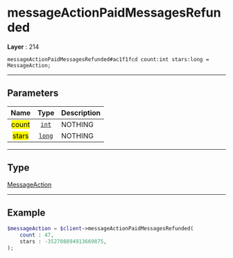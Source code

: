 # messageActionPaidMessagesRefunded

**Layer** : 214

```tl
messageActionPaidMessagesRefunded#ac1f1fcd count:int stars:long = MessageAction;
```

---

## Parameters

| Name | Type | Description |
| :---: | :---: | :--- |
| <mark>count</mark> | [`int`](type/int) | NOTHING |
| <mark>stars</mark> | [`long`](type/long) | NOTHING |

---

## Type

[MessageAction](type/MessageAction)

---

## Example

```php
$messageAction = $client->messageActionPaidMessagesRefunded(
	count : 47,
	stars : -352708894913669875,
);
```
